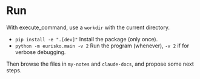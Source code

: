 # Run

With execute_command, use a `workdir` with the current directory.

- `pip install -e ".[dev]"`
  Install the package (only once).
- `python -m eurisko.main -v 2`
  Run the program (whenever), `-v 2` if for verbose debugging.
  
Then browse the files in `my-notes` and `claude-docs`, and propose some next steps.
